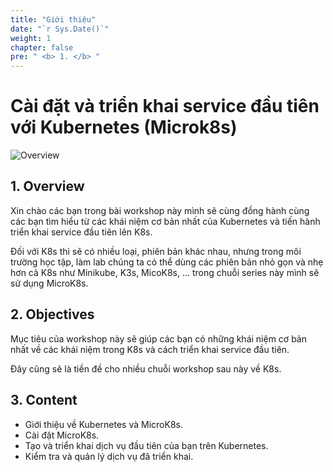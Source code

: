 ```yaml
---
title: "Giới thiệu"
date: "`r Sys.Date()`"
weight: 1
chapter: false
pre: " <b> 1. </b> "
---
```


# Cài đặt và triển khai service đầu tiên với Kubernetes (Microk8s)

![Overview](/fcj-ss2-workshop-002/images/1-Basic_concepts./01.png)

## 1. Overview

Xin chào các bạn trong bài workshop này mình sẽ cùng đồng hành cùng các bạn tìm hiểu từ các khái niệm cơ bản nhất của Kubernetes và tiến hành triển khai service đầu tiên lên K8s. 

Đối với K8s thì sẽ có nhiều loại, phiên bản khác nhau, nhưng trong môi trường học tập, làm lab chúng ta có thể dùng các phiên bản nhỏ gọn và nhẹ hơn cả K8s như Minikube, K3s, MicoK8s, ... trong chuỗi series này mình sẽ sử dụng MicroK8s.    

## 2. Objectives

Mục tiêu của workshop này sẽ giúp các bạn có những khái niệm cơ bản nhất về các khái niệm trong K8s và cách triển khai service đầu tiên. 

Đây cũng sẽ là tiền đề cho nhiều chuỗi workshop sau này về K8s.

## 3. Content

- Giới thiệu về Kubernetes và MicroK8s.
- Cài đặt MicroK8s.
- Tạo và triển khai dịch vụ đầu tiên của bạn trên Kubernetes.
- Kiểm tra và quản lý dịch vụ đã triển khai.

